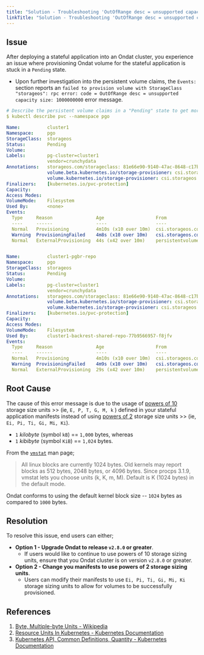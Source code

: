 ```yaml
---
title: "Solution - Troubleshooting 'OutOfRange desc = unsupported capacity size' Error When Provisioning Ondat Volumes"
linkTitle: "Solution - Troubleshooting 'OutOfRange desc = unsupported capacity size' Error When Provisioning Ondat Volumes"
---
```


## Issue

After deploying a stateful application into an Ondat cluster, you experience an issue where provisioning Ondat volume for the stateful application is stuck in a `Pending` state.

- Upon further investigation into the persistent volume claims, the `Events:` section reports an `failed to provision volume with StorageClass "storageos": rpc error: code = OutOfRange desc = unsupported capacity size: 1000000000` error message.

```yaml
# Describe the persistent volume claims in a "Pending" state to get more information about the issue.
$ kubectl describe pvc --namespace pgo

Name:          cluster1
Namespace:     pgo
StorageClass:  storageos
Status:        Pending
Volume:
Labels:        pg-cluster=cluster1
               vendor=crunchydata
Annotations:   storageos.com/storageclass: 81e66e90-9140-47ac-8648-c17bbdb7ab8a
               volume.beta.kubernetes.io/storage-provisioner: csi.storageos.com
               volume.kubernetes.io/storage-provisioner: csi.storageos.com
Finalizers:    [kubernetes.io/pvc-protection]
Capacity:
Access Modes:
VolumeMode:    Filesystem
Used By:       <none>
Events:
  Type     Reason                Age                   From                                                                                          Message
  ----     ------                ----                  ----                                                                                          -------
  Normal   Provisioning          4m10s (x10 over 10m)  csi.storageos.com_storageos-csi-helper-6bf49c4bd5-fb4wn_ac8d4cb4-3ac4-4766-9cef-2037af393fef  External provisioner is provisioning volume for claim "pgo/cluster1"
  Warning  ProvisioningFailed    4m8s (x10 over 10m)   csi.storageos.com_storageos-csi-helper-6bf49c4bd5-fb4wn_ac8d4cb4-3ac4-4766-9cef-2037af393fef  failed to provision volume with StorageClass "storageos": rpc error: code = OutOfRange desc = unsupported capacity size: 1000000000
  Normal   ExternalProvisioning  44s (x42 over 10m)    persistentvolume-controller                                                                   waiting for a volume to be created, either by external provisioner "csi.storageos.com" or manually created by system administrator


Name:          cluster1-pgbr-repo
Namespace:     pgo
StorageClass:  storageos
Status:        Pending
Volume:
Labels:        pg-cluster=cluster1
               vendor=crunchydata
Annotations:   storageos.com/storageclass: 81e66e90-9140-47ac-8648-c17bbdb7ab8a
               volume.beta.kubernetes.io/storage-provisioner: csi.storageos.com
               volume.kubernetes.io/storage-provisioner: csi.storageos.com
Finalizers:    [kubernetes.io/pvc-protection]
Capacity:
Access Modes:
VolumeMode:    Filesystem
Used By:       cluster1-backrest-shared-repo-77b9566957-f8jfv
Events:
  Type     Reason                Age                   From                                                                                          Message
  ----     ------                ----                  ----                                                                                          -------
  Normal   Provisioning          4m10s (x10 over 10m)  csi.storageos.com_storageos-csi-helper-6bf49c4bd5-fb4wn_ac8d4cb4-3ac4-4766-9cef-2037af393fef  External provisioner is provisioning volume for claim "pgo/cluster1-pgbr-repo"
  Warning  ProvisioningFailed    4m9s (x10 over 10m)   csi.storageos.com_storageos-csi-helper-6bf49c4bd5-fb4wn_ac8d4cb4-3ac4-4766-9cef-2037af393fef  failed to provision volume with StorageClass "storageos": rpc error: code = OutOfRange desc = unsupported capacity size: 1000000000
  Normal   ExternalProvisioning  29s (x42 over 10m)    persistentvolume-controller                                                                   waiting for a volume to be created, either by external provisioner "csi.storageos.com" or manually created by system administrator
```

## Root Cause

The cause of this error message is due to the usage of [powers of 10](https://en.wikipedia.org/wiki/Power_of_10) storage size units >> (ie, `E, P, T, G, M, k` ) defined in your stateful application manifests instead of using [powers of 2](https://en.wikipedia.org/wiki/Power_of_two) storage size units >> (ie, `Ei, Pi, Ti, Gi, Mi, Ki`).

- `1` _kilobyte_ (symbol `kB`) == `1,000` bytes, whereas
- `1` _kibibyte_ (symbol `KiB`) == `1,024` bytes.

From the [`vmstat`](https://man7.org/linux/man-pages/man8/vmstat.8.html) man page;

> All linux blocks are currently 1024 bytes.  Old kernels may report blocks as 512 bytes, 2048 bytes, or 4096 bytes.
> Since procps 3.1.9, vmstat lets you choose units (k, K, m, M).
> Default is K (1024 bytes) in the default mode.

Ondat conforms to using the default kernel block size -- `1024` bytes as compared to `1000` bytes.

## Resolution

To resolve this issue, end users can either;

- **Option 1 - Upgrade Ondat to release `v2.8.0` or greater**.
  - If users would like to continue to use powers of 10 storage sizing units, ensure that you Ondat cluster is on version `v2.8.0` or greater.
- **Option 2 - Change you manifests to use powers of 2  storage sizing units**.
  - Users can modify their manifests to use `Ei, Pi, Ti, Gi, Mi, Ki` storage sizing units to allow for volumes to be successfully provisioned.

## References

1. [Byte, Multiple-byte Units - Wikipedia](https://en.wikipedia.org/wiki/Byte#Multiple-byte_units)
1. [Resource Units In Kubernetes - Kubernetes Documentation](https://kubernetes.io/docs/concepts/configuration/manage-resources-containers/#resource-units-in-kubernetes)
1. [Kubernetes API, Common Definitions, Quantity - Kubernetes Documentation](https://kubernetes.io/docs/reference/kubernetes-api/common-definitions/quantity/)

